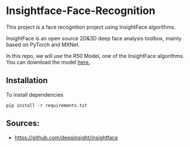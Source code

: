 # Insightface-Face-Recognition

This project is a face recognition project using InsightFace algorithms.

InsightFace is an open source 2D&3D deep face analysis toolbox, mainly based on PyTorch and MXNet.

In this repo, we will use the R50 Model, one of the InsightFace algorithms. You can download the model [here.](https://drive.google.com/file/d/1FPldzmZ6jHfaC-R-jLkxvQRP-cLgxjCT/view)

Installation
--
To install dependencies
```
pip install -r requirements.txt
```

Sources:
--
- https://github.com/deepinsight/insightface
